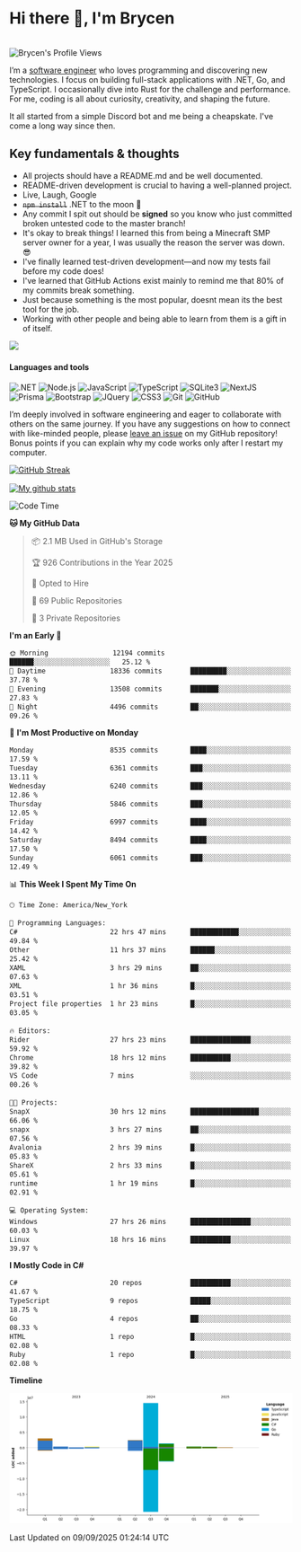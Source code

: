 # Hi there 👋, I'm Brycen

<br>
<img src="https://komarev.com/ghpvc/?username=BrycensRanch" alt="Brycen's Profile Views" />

I’m a [software engineer](https://en.wikipedia.org/wiki/Software_engineering) who loves programming and discovering new technologies. I focus on building full-stack applications with .NET, Go, and TypeScript. I occasionally dive into Rust for the challenge and performance. For me, coding is all about curiosity, creativity, and shaping the future.

It all started from a simple Discord bot and me being a cheapskate. I've come a long way since then.

## Key fundamentals & thoughts

- All projects should have a README.md and be well documented.
- README-driven development is crucial to having a well-planned project.
- Live, Laugh, Google
- ~~`npm install`~~ .NET to the moon 🚀
- Any commit I spit out should be **signed** so you know who just committed broken untested code to the master branch!
- It's okay to break things! I learned this from being a Minecraft SMP server owner for a year, I was usually the reason the server was down. 😎
- I've finally learned test-driven development—and now my tests fail before my code does!
- I've learned that GitHub Actions exist mainly to remind me that 80% of my commits break something.
- Just because something is the most popular, doesnt mean its the best tool for the job.
- Working with other people and being able to learn from them is a gift in of itself.

<img src="https://res.cloudinary.com/practicaldev/image/fetch/s--OoBLh7-Q--/c_limit%2Cf_auto%2Cfl_progressive%2Cq_auto%2Cw_880/https://cdn-images-1.medium.com/max/1614/1%2A8BlqJ8lNVZzuRjAg1mZ50w.png" height="400"/>

<h4>Languages and tools</h4>
<p>
  <img src="https://img.shields.io/badge/.NET-%23512BD4.svg?&style=for-the-badge&logo=dotnet&logoColor=white" alt=".NET" />
  <img src="https://img.shields.io/badge/node.js%20-%2343853D.svg?&style=for-the-badge&logo=node.js&logoColor=white" alt="Node.js" />
  <img src="https://img.shields.io/badge/javascript%20-%23323330.svg?&style=for-the-badge&logo=javascript&logoColor=%23F7DF1E" alt="JavaScript" />
  <img src="https://img.shields.io/badge/typescript%20-%23323330.svg?&style=for-the-badge&logo=typescript&logoColor=#3467eb" alt="TypeScript" />
  <img src="https://img.shields.io/badge/sqlite3%20-%23323330.svg?&style=for-the-badge&logo=sqlite&logoColor=#3467eb" alt="SQLite3" />
  <img src="https://img.shields.io/badge/Next.JS%20-%23323330.svg?&style=for-the-badge&logo=next.js&logoColor=#3467eb" alt="NextJS" />
  <img src="https://img.shields.io/badge/Prisma%20-%23323330.svg?&style=for-the-badge&logo=prisma&logoColor=#3467eb" alt="Prisma" />
  <img src="https://img.shields.io/badge/bootstrap%20-%23323330.svg?&style=for-the-badge&logo=bootstrap" alt="Bootstrap" />
  <img src="https://img.shields.io/badge/jquery%20-%23323330.svg?&style=for-the-badge&logo=jquery" alt="JQuery" />
  <img src="https://img.shields.io/badge/css3%20-%23323330.svg?&style=for-the-badge&logo=css3" alt="CSS3" />
  <img src="https://img.shields.io/badge/git%20-%23323330.svg?&style=for-the-badge&logo=git" alt="Git" />
  <img src="https://img.shields.io/badge/github%20-%23323330.svg?&style=for-the-badge&logo=github" alt="GitHub" />
</p>

I’m deeply involved in software engineering and eager to collaborate with others on the same journey. If you have any suggestions on how to connect with like-minded people, please [leave an issue](https://github.com/BrycensRanch/BrycensRanch/issues/new) on my GitHub repository! Bonus points if you can explain why my code works only after I restart my computer. 

<p><a href="https://git.io/streak-stats"><img src=https://github-readme-streak-stats-eight.vercel.app?user=BrycensRanch&amp;theme=dark&amp;hide_border=true&fire=EB5454&amp;ring=0CEB19" alt="GitHub Streak"></a></p>

<a href="https://github.com/anuraghazra/github-readme-stats">
  <img align="center" src="https://github-readme-stats.anuraghazra1.vercel.app/api?username=BrycensRanch&show_icons=true&line_height=27&include_all_commits=true" alt="My github stats" />
</a>

<!--START_SECTION:waka-->
![Code Time](http://img.shields.io/badge/Code%20Time-2%2C674%20hrs%2034%20mins-blue)

**🐱 My GitHub Data** 

> 📦 2.1 MB Used in GitHub's Storage 
 > 
> 🏆 926 Contributions in the Year 2025
 > 
> 💼 Opted to Hire
 > 
> 📜 69 Public Repositories 
 > 
> 🔑 3 Private Repositories 
 > 
**I'm an Early 🐤** 

```text
🌞 Morning                12194 commits       ██████░░░░░░░░░░░░░░░░░░░   25.12 % 
🌆 Daytime                18336 commits       █████████░░░░░░░░░░░░░░░░   37.78 % 
🌃 Evening                13508 commits       ███████░░░░░░░░░░░░░░░░░░   27.83 % 
🌙 Night                  4496 commits        ██░░░░░░░░░░░░░░░░░░░░░░░   09.26 % 
```
📅 **I'm Most Productive on Monday** 

```text
Monday                   8535 commits        ████░░░░░░░░░░░░░░░░░░░░░   17.59 % 
Tuesday                  6361 commits        ███░░░░░░░░░░░░░░░░░░░░░░   13.11 % 
Wednesday                6240 commits        ███░░░░░░░░░░░░░░░░░░░░░░   12.86 % 
Thursday                 5846 commits        ███░░░░░░░░░░░░░░░░░░░░░░   12.05 % 
Friday                   6997 commits        ████░░░░░░░░░░░░░░░░░░░░░   14.42 % 
Saturday                 8494 commits        ████░░░░░░░░░░░░░░░░░░░░░   17.50 % 
Sunday                   6061 commits        ███░░░░░░░░░░░░░░░░░░░░░░   12.49 % 
```


📊 **This Week I Spent My Time On** 

```text
🕑︎ Time Zone: America/New_York

💬 Programming Languages: 
C#                       22 hrs 47 mins      ████████████░░░░░░░░░░░░░   49.84 % 
Other                    11 hrs 37 mins      ██████░░░░░░░░░░░░░░░░░░░   25.42 % 
XAML                     3 hrs 29 mins       ██░░░░░░░░░░░░░░░░░░░░░░░   07.63 % 
XML                      1 hr 36 mins        █░░░░░░░░░░░░░░░░░░░░░░░░   03.51 % 
Project file properties  1 hr 23 mins        █░░░░░░░░░░░░░░░░░░░░░░░░   03.05 % 

🔥 Editors: 
Rider                    27 hrs 23 mins      ███████████████░░░░░░░░░░   59.92 % 
Chrome                   18 hrs 12 mins      ██████████░░░░░░░░░░░░░░░   39.82 % 
VS Code                  7 mins              ░░░░░░░░░░░░░░░░░░░░░░░░░   00.26 % 

🐱‍💻 Projects: 
SnapX                    30 hrs 12 mins      █████████████████░░░░░░░░   66.06 % 
snapx                    3 hrs 27 mins       ██░░░░░░░░░░░░░░░░░░░░░░░   07.56 % 
Avalonia                 2 hrs 39 mins       █░░░░░░░░░░░░░░░░░░░░░░░░   05.83 % 
ShareX                   2 hrs 33 mins       █░░░░░░░░░░░░░░░░░░░░░░░░   05.61 % 
runtime                  1 hr 19 mins        █░░░░░░░░░░░░░░░░░░░░░░░░   02.91 % 

💻 Operating System: 
Windows                  27 hrs 26 mins      ███████████████░░░░░░░░░░   60.03 % 
Linux                    18 hrs 16 mins      ██████████░░░░░░░░░░░░░░░   39.97 % 
```

**I Mostly Code in C#** 

```text
C#                       20 repos            ██████████░░░░░░░░░░░░░░░   41.67 % 
TypeScript               9 repos             █████░░░░░░░░░░░░░░░░░░░░   18.75 % 
Go                       4 repos             ██░░░░░░░░░░░░░░░░░░░░░░░   08.33 % 
HTML                     1 repo              █░░░░░░░░░░░░░░░░░░░░░░░░   02.08 % 
Ruby                     1 repo              █░░░░░░░░░░░░░░░░░░░░░░░░   02.08 % 
```



**Timeline**

![Lines of Code chart](https://raw.githubusercontent.com/BrycensRanch/BrycensRanch/main/assets/bar_graph.png)


 Last Updated on 09/09/2025 01:24:14 UTC
<!--END_SECTION:waka-->

<!--
**BrycensRanch/BrycensRanch** is a ✨ _special_ ✨ repository because its `README.md` (this file) appears on your GitHub profile.

Here are some ideas to get you started:

- 🔭 I’m currently working on ...
- 🌱 I’m currently learning ...
- 👯 I’m looking to collaborate on ...
- 🤔 I’m looking for help with ...
- 💬 Ask me about ...
- 📫 How to reach me: ...
- 😄 Pronouns: ...
- ⚡ Fun fact: ...
-->
